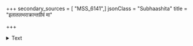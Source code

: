 +++
secondary_sources = [ "MSS_6141",]
jsonClass = "Subhaashita"
title = "इलातलभराक्रान्तग्रीवं मा"

+++

<details><summary>Text</summary>

इलातलभराक्रान्तग्रीवं मा शेष वक्रय।  
त्वयि दुःखिनि चैकस्मिञ् जीवलोकः सदा सुखी॥
</details>
